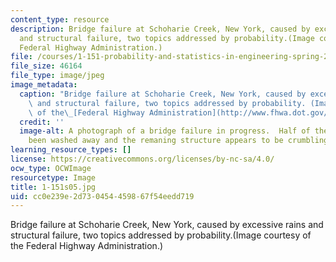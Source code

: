 ```yaml
---
content_type: resource
description: Bridge failure at Schoharie Creek, New York, caused by excessive rains
  and structural failure, two topics addressed by probability.(Image courtesy of the
  Federal Highway Administration.)
file: /courses/1-151-probability-and-statistics-in-engineering-spring-2005/cc0e239e2d730454459867f54eedd719_1-151s05.jpg
file_size: 46164
file_type: image/jpeg
image_metadata:
  caption: "Bridge failure at Schoharie Creek, New York, caused by excessive rains\
    \ and structural failure, two topics addressed by probability. (Image courtesy\
    \ of the\_[Federal Highway Administration](http://www.fhwa.dot.gov/).)"
  credit: ''
  image-alt: A photograph of a bridge failure in progress.  Half of the bridge has
    been washed away and the remaning structure appears to be crumbling.
learning_resource_types: []
license: https://creativecommons.org/licenses/by-nc-sa/4.0/
ocw_type: OCWImage
resourcetype: Image
title: 1-151s05.jpg
uid: cc0e239e-2d73-0454-4598-67f54eedd719
---
```

Bridge failure at Schoharie Creek, New York, caused by excessive rains and structural failure, two topics addressed by probability.(Image courtesy of the Federal Highway Administration.)